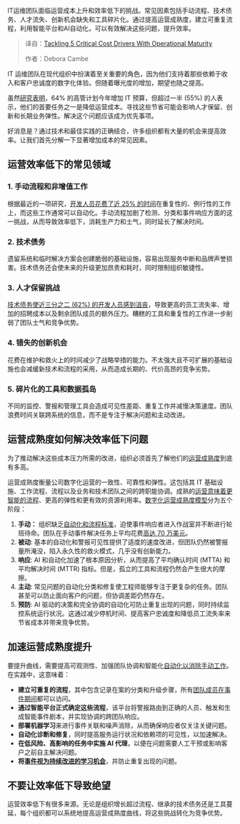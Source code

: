 <!--
title: 运营成熟度：破解五大成本难题
cover: https://cdn.thenewstack.io/media/2025/08/1c3675ed-costs12a.jpg
summary: IT运维团队面临运营成本上升和效率低下的挑战。常见因素包括手动流程、技术债务、人才流失、创新机会缺失和工具碎片化。通过提高运营成熟度，建立可重复流程，利用智能平台和AI自动化，可以有效解决这些问题，提升效率。
-->

IT运维团队面临运营成本上升和效率低下的挑战。常见因素包括手动流程、技术债务、人才流失、创新机会缺失和工具碎片化。通过提高运营成熟度，建立可重复流程，利用智能平台和AI自动化，可以有效解决这些问题，提升效率。

> 译自：[Tackling 5 Critical Cost Drivers With Operational Maturity](https://thenewstack.io/tackling-5-critical-cost-drivers-with-operational-maturity/)
> 
> 作者：Debora Cambe

IT 运维团队在现代组织中扮演着至关重要的角色，因为他们支持着那些依赖于收入和客户忠诚度的数字化体验。但随着曝光度的增加，期望也随之提高。

虽然[研究表明](https://www.pagerduty.com/state-of-digital-ops/)，64% 的高管计划今年增加 IT 预算，但超过一半 (55%) 的人表示，他们的首要任务之一是降低运营成本。寻找这些节省可能会影响人才保留、创新和长期业务弹性。解决这个问题应该成为优先事项。

好消息是？通过技术和最佳实践的正确结合，许多组织都有大量的机会来提高效率。让我们首先分解一下显著增加成本的常见因素。

## **运营效率低下的常见领域**

### **1. 手动流程和非增值工作**

根据最近的一项研究，[开发人员花费了近 25% 的时间](https://www.colabsoftware.com/research/23-of-engineering-time-spent-on-non-value-added-work)在重复性的、例行性的工作上，而这些工作通常可以自动化。手动流程加剧了检测、分类和事件响应方面的这一挑战，从而导致效率低下，消耗生产力和士气，同时延长了解决时间。

### **2. 技术债务**

遗留系统和临时解决方案会创建脆弱的基础设施，容易出现服务中断和品牌声誉损害。技术债务还会使未来的升级更加昂贵和耗时，同时限制组织敏捷性。

### **3. 人才保留挑战**

[技术债务使近三分之二 (62%) 的开发人员感到沮丧](https://stackoverflow.blog/2025/01/01/developers-want-more-more-more-the-2024-results-from-stack-overflow-s-annual-developer-survey/)，导致更高的员工流失率、增加的招聘成本以及剩余团队成员的额外压力。糟糕的工具和重复性的工作进一步削弱了团队士气和竞争优势。

### **4. 错失的创新机会**

花费在维护和救火上的时间减少了战略举措的能力。不太强大且不可扩展的基础设施也会减缓新技术和流程的采用，从而造成长期的、代价高昂的竞争劣势。

### **5. 碎片化的工具和数据孤岛**

不同的监控、警报和管理工具会造成可见性差距、重复工作并减慢决策速度。团队浪费时间关联跨系统的信息，而不是专注于解决问题和主动改进。

## **运营成熟度如何解决效率低下问题**

为了推动解决这些成本压力所需的改进，组织必须首先了解他们的[运营成熟度](https://thenewstack.io/how-to-improve-operational-maturity-in-an-economic-downturn/)到底有多高。

运营成熟度衡量公司数字化运营的一致性、可靠性和弹性。这包括其 IT 基础设施、工作流程、流程以及业务和技术团队之间的跨职能协调。成熟的[运营意味着更智能的流程](https://thenewstack.io/smarter-ai-for-critical-operations-why-data-matters/)、更高的弹性和更有效的资源利用率。[数字化运营成熟度模型](https://www.pagerduty.com/resources/digital-transformation/ebook/digital-ops-maturity/)分为五个阶段：

1. ****手动：**** 组织缺乏[自动化和流程标准](https://thenewstack.io/five-ways-process-automation-can-streamline-itops/)，迫使事件响应者进入作战室并不断进行轮班待命。团队在手动事件解决任务上平均花费[高达 70 万美元](https://www.pagerduty.com/wp-content/uploads/2024/06/Whitepaper_Automation-survey.pdf)。
2. **被动**: 基本的自动化和警报可见性提供了适度的速度改进，但团队仍然被警报量所淹没，陷入永久性的救火模式，几乎没有创新能力。
3. **响应**: AI 和自动化加速了根本原因分析，从而提高了平均确认时间 (MTTA) 和平均解决时间 (MTTR) 指标。但是，孤立的工具和流程仍然会产生很大的摩擦。
4. **主动**: 常见问题的自动化分类和修复使工程师能够专注于更复杂的任务。团队甚至可以防止面向客户的问题，但协调差距仍然存在。
5. **预防**: AI 驱动的决策和完全协调的自动化可防止重复出现的问题，同时持续监控系统运行状况。这通过减少停机时间、提高客户忠诚度和降低员工流失率来节省成本并带来竞争优势。

## **加速运营成熟度提升**

要提升曲线，需要提高可观测性、加强团队协调和智能化[自动化以消除手动工作](https://thenewstack.io/move-away-from-manual-with-automated-incident-response/)。在实践中，这意味着：

* **建立可重复的流程**，其中包含记录在案的分类和升级步骤，所有[团队成员在事件期间](https://thenewstack.io/what-can-incident-teams-learn-from-crisis-management/)都可以访问。
* **通过智能平台正式确定这些流程**，该平台将警报路由到正确的人员、触发和生成智能事件剧本，并实现协调的跨团队响应。
* **部署机器学习**来进行事件关联和噪声消除，从而确保响应者仅关注关键问题。
* **自动化诊断和修复**，同时提高服务运行状况和依赖项的可见性，以加速解决。
* **在低风险、高影响的任务中实施 AI 代理**，以便在问题需要人工干预或影响客户之前自主解决问题。
* **将[事件视为持续改进的学习机会](https://thenewstack.io/3-strategies-to-turn-incidents-into-learning-opportunities/)**，并防止重复出现的问题。

## **不要让效率低下导致绝望**

运营效率低下有很多来源。无论是组织增长超过流程、继承的技术债务还是工具蔓延，每个组织都可以系统地提高运营成熟度曲线，将这些挑战转化为竞争优势。